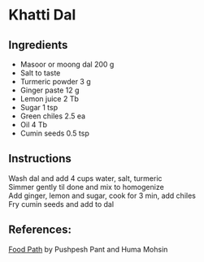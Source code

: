 Khatti Dal
==========

Ingredients
-----------

* Masoor or moong dal 200 g
* Salt to taste  
* Turmeric powder 3 g
* Ginger paste 12 g
* Lemon juice 2 Tb
* Sugar 1 tsp
* Green chiles 2.5 ea
* Oil 4 Tb
* Cumin seeds 0.5 tsp
  
Instructions
------------

Wash dal and add 4 cups water, salt, turmeric  
Simmer gently til done and mix to homogenize  
Add ginger, lemon and sugar, cook for 3 min, add chiles  
Fry cumin seeds and add to dal  

References:
-----------
[Food Path](http://www.amazon.com/Food-Path-Cuisine-Along-Kolkata/dp/8174363629) by Pushpesh Pant and Huma Mohsin
